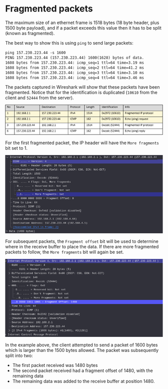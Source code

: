 # Fragmented packets    
The maximum size of an ethernet frame is 1518 bytes (18 byte header, plus 1500 byte payload), and if a packet exceeds this value then it has to be split (known as fragmented).   

The best way to show this is using `ping` to send large packets:

```
ping 157.230.223.44 -s 1600
PING 157.230.223.44 (157.230.223.44) 1600(1628) bytes of data.
1608 bytes from 157.230.223.44: icmp_seq=1 ttl=64 time=3.19 ms
1608 bytes from 157.230.223.44: icmp_seq=2 ttl=64 time=41.2 ms
1608 bytes from 157.230.223.44: icmp_seq=3 ttl=64 time=3.10 ms
1608 bytes from 157.230.223.44: icmp_seq=4 ttl=64 time=3.46 ms
```

The packets captured in Wireshark will show that these packets have been fragmented. Notice that for the identification is duplicated (`10610` from the client and `52444` from the server).

![Fragmented Packet](images/fragment.png)

For the first fragmented packet, the IP header will have the `More fragments` bit set to 1. 

![Fragmented Packet 1](images/fragment-1.png)

For subsequent packets, the `Fragment offset` bit will be used to determine where in the receive buffer to place the data. If there are more fragmented packets to follow, the `More fragments` bit will again be set.

![Fragmented Packet 2](images/fragment-2.png)


In the example above, the client attempted to send a packet of 1600 bytes which is larger than the 1500 bytes allowed. The packet was subsequently split into two:

- The first packet received was 1480 bytes
- The second packet received had a fragment offset of 1480, with the remaining data
- The remaining data was added to the receive buffer at position 1480.
